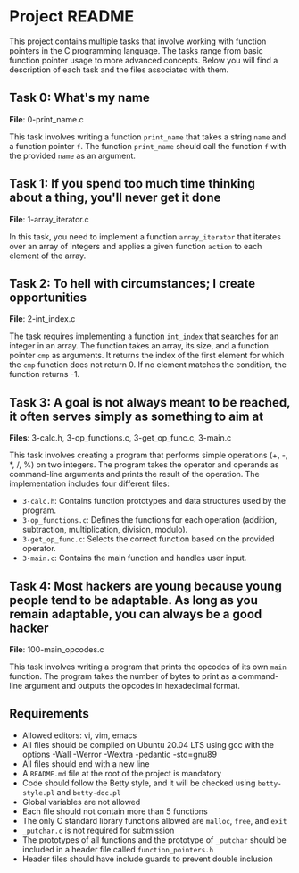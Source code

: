 # Project README

This project contains multiple tasks that involve working with function pointers in the C programming language. The tasks range from basic function pointer usage to more advanced concepts. Below you will find a description of each task and the files associated with them.

## Task 0: What's my name
**File**: 0-print_name.c

This task involves writing a function `print_name` that takes a string `name` and a function pointer `f`. The function `print_name` should call the function `f` with the provided `name` as an argument.

## Task 1: If you spend too much time thinking about a thing, you'll never get it done
**File**: 1-array_iterator.c

In this task, you need to implement a function `array_iterator` that iterates over an array of integers and applies a given function `action` to each element of the array.

## Task 2: To hell with circumstances; I create opportunities
**File**: 2-int_index.c

The task requires implementing a function `int_index` that searches for an integer in an array. The function takes an array, its size, and a function pointer `cmp` as arguments. It returns the index of the first element for which the `cmp` function does not return 0. If no element matches the condition, the function returns -1.

## Task 3: A goal is not always meant to be reached, it often serves simply as something to aim at
**Files**: 3-calc.h, 3-op_functions.c, 3-get_op_func.c, 3-main.c

This task involves creating a program that performs simple operations (+, -, *, /, %) on two integers. The program takes the operator and operands as command-line arguments and prints the result of the operation. The implementation includes four different files:
- `3-calc.h`: Contains function prototypes and data structures used by the program.
- `3-op_functions.c`: Defines the functions for each operation (addition, subtraction, multiplication, division, modulo).
- `3-get_op_func.c`: Selects the correct function based on the provided operator.
- `3-main.c`: Contains the main function and handles user input.

## Task 4: Most hackers are young because young people tend to be adaptable. As long as you remain adaptable, you can always be a good hacker
**File**: 100-main_opcodes.c

This task involves writing a program that prints the opcodes of its own `main` function. The program takes the number of bytes to print as a command-line argument and outputs the opcodes in hexadecimal format.

## Requirements
- Allowed editors: vi, vim, emacs
- All files should be compiled on Ubuntu 20.04 LTS using gcc with the options -Wall -Werror -Wextra -pedantic -std=gnu89
- All files should end with a new line
- A `README.md` file at the root of the project is mandatory
- Code should follow the Betty style, and it will be checked using `betty-style.pl` and `betty-doc.pl`
- Global variables are not allowed
- Each file should not contain more than 5 functions
- The only C standard library functions allowed are `malloc`, `free`, and `exit`
- `_putchar.c` is not required for submission
- The prototypes of all functions and the prototype of `_putchar` should be included in a header file called `function_pointers.h`
- Header files should have include guards to prevent double inclusion

